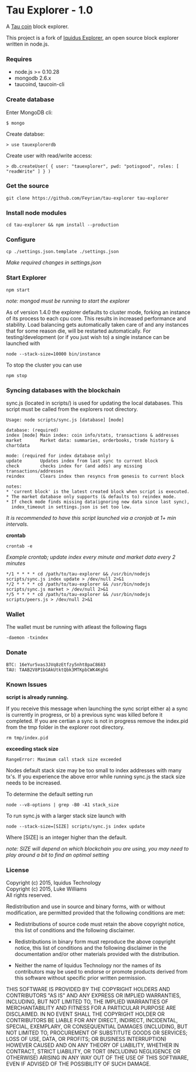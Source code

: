 Tau Explorer - 1.0
================

A [Tau coin](https://taucoin.io) block explorer.

This project is a fork of [Iquidus Explorer](https://github.com/iquidus/explorer), an open source block explorer written in node.js.

### Requires

*  node.js >= 0.10.28
*  mongodb 2.6.x
*  taucoind, taucoin-cli

### Create database

Enter MongoDB cli:

    $ mongo

Create databse:

    > use tauexplorerdb

Create user with read/write access:

    > db.createUser( { user: "tauexplorer", pwd: "potisgood", roles: [ "readWrite" ] } )


### Get the source

    git clone https://github.com/Feyrian/tau-explorer tau-explorer

### Install node modules

    cd tau-explorer && npm install --production

### Configure

    cp ./settings.json.template ./settings.json

*Make required changes in settings.json*

### Start Explorer

    npm start

*note: mongod must be running to start the explorer*

As of version 1.4.0 the explorer defaults to cluster mode, forking an instance of its process to each cpu core. This results in increased performance and stability. Load balancing gets automatically taken care of and any instances that for some reason die, will be restarted automatically. For testing/development (or if you just wish to) a single instance can be launched with

    node --stack-size=10000 bin/instance

To stop the cluster you can use

    npm stop

### Syncing databases with the blockchain

sync.js (located in scripts/) is used for updating the local databases. This script must be called from the explorers root directory.

    Usage: node scripts/sync.js [database] [mode]

    database: (required)
    index [mode] Main index: coin info/stats, transactions & addresses
    market       Market data: summaries, orderbooks, trade history & chartdata

    mode: (required for index database only)
    update       Updates index from last sync to current block
    check        checks index for (and adds) any missing transactions/addresses
    reindex      Clears index then resyncs from genesis to current block

    notes:
    * 'current block' is the latest created block when script is executed.
    * The market database only supports (& defaults to) reindex mode.
    * If check mode finds missing data(ignoring new data since last sync),
      index_timeout in settings.json is set too low.

*It is recommended to have this script launched via a cronjob at 1+ min intervals.*

**crontab**
    
    crontab -e

*Example crontab; update index every minute and market data every 2 minutes*

    */1 * * * * cd /path/to/tau-explorer && /usr/bin/nodejs scripts/sync.js index update > /dev/null 2>&1
    */2 * * * * cd /path/to/tau-explorer && /usr/bin/nodejs scripts/sync.js market > /dev/null 2>&1
    */5 * * * * cd /path/to/tau-explorer && /usr/bin/nodejs scripts/peers.js > /dev/null 2>&1

### Wallet

The wallet must be running with atleast the following flags

    -daemon -txindex

### Donate

    BTC: 16eYur5vas3JVq8zEtfzy5nht8paC8683
    TAU: TAAB2V8P1bGAkUtktQbk3MTKpbCWK4KghG
    

### Known Issues

**script is already running.**

If you receive this message when launching the sync script either a) a sync is currently in progress, or b) a previous sync was killed before it completed. If you are certian a sync is not in progress remove the index.pid from the tmp folder in the explorer root directory.

    rm tmp/index.pid

**exceeding stack size**

    RangeError: Maximum call stack size exceeded

Nodes default stack size may be too small to index addresses with many tx's. If you experience the above error while running sync.js the stack size needs to be increased.

To determine the default setting run

    node --v8-options | grep -B0 -A1 stack_size

To run sync.js with a larger stack size launch with

    node --stack-size=[SIZE] scripts/sync.js index update

Where [SIZE] is an integer higher than the default.

*note: SIZE will depend on which blockchain you are using, you may need to play around a bit to find an optimal setting*

### License

Copyright (c) 2015, Iquidus Technology  
Copyright (c) 2015, Luke Williams  
All rights reserved.

Redistribution and use in source and binary forms, with or without
modification, are permitted provided that the following conditions are met:

* Redistributions of source code must retain the above copyright notice, this
  list of conditions and the following disclaimer.

* Redistributions in binary form must reproduce the above copyright notice,
  this list of conditions and the following disclaimer in the documentation
  and/or other materials provided with the distribution.

* Neither the name of Iquidus Technology nor the names of its
  contributors may be used to endorse or promote products derived from
  this software without specific prior written permission.

THIS SOFTWARE IS PROVIDED BY THE COPYRIGHT HOLDERS AND CONTRIBUTORS "AS IS"
AND ANY EXPRESS OR IMPLIED WARRANTIES, INCLUDING, BUT NOT LIMITED TO, THE
IMPLIED WARRANTIES OF MERCHANTABILITY AND FITNESS FOR A PARTICULAR PURPOSE ARE
DISCLAIMED. IN NO EVENT SHALL THE COPYRIGHT HOLDER OR CONTRIBUTORS BE LIABLE
FOR ANY DIRECT, INDIRECT, INCIDENTAL, SPECIAL, EXEMPLARY, OR CONSEQUENTIAL
DAMAGES (INCLUDING, BUT NOT LIMITED TO, PROCUREMENT OF SUBSTITUTE GOODS OR
SERVICES; LOSS OF USE, DATA, OR PROFITS; OR BUSINESS INTERRUPTION) HOWEVER
CAUSED AND ON ANY THEORY OF LIABILITY, WHETHER IN CONTRACT, STRICT LIABILITY,
OR TORT (INCLUDING NEGLIGENCE OR OTHERWISE) ARISING IN ANY WAY OUT OF THE USE
OF THIS SOFTWARE, EVEN IF ADVISED OF THE POSSIBILITY OF SUCH DAMAGE.
